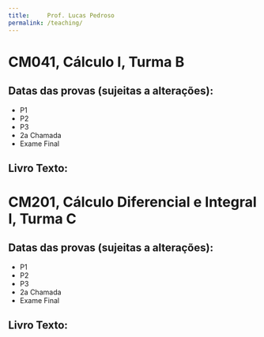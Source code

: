 ```yaml
---
title:     Prof. Lucas Pedroso
permalink: /teaching/
---
```


# CM041, Cálculo I, Turma B

## Datas das provas (sujeitas a alterações):
- P1
- P2
- P3
- 2a Chamada
- Exame Final

## Livro Texto:

# CM201, Cálculo Diferencial e Integral I, Turma C

## Datas das provas (sujeitas a alterações):
- P1
- P2
- P3
- 2a Chamada
- Exame Final

## Livro Texto:
